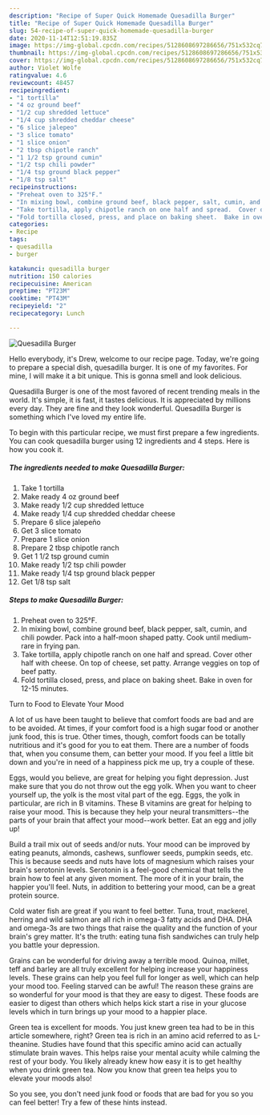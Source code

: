 ```yaml
---
description: "Recipe of Super Quick Homemade Quesadilla Burger"
title: "Recipe of Super Quick Homemade Quesadilla Burger"
slug: 54-recipe-of-super-quick-homemade-quesadilla-burger
date: 2020-11-14T12:51:19.835Z
image: https://img-global.cpcdn.com/recipes/5128608697286656/751x532cq70/quesadilla-burger-recipe-main-photo.jpg
thumbnail: https://img-global.cpcdn.com/recipes/5128608697286656/751x532cq70/quesadilla-burger-recipe-main-photo.jpg
cover: https://img-global.cpcdn.com/recipes/5128608697286656/751x532cq70/quesadilla-burger-recipe-main-photo.jpg
author: Violet Wolfe
ratingvalue: 4.6
reviewcount: 48457
recipeingredient:
- "1 tortilla"
- "4 oz ground beef"
- "1/2 cup shredded lettuce"
- "1/4 cup shredded cheddar cheese"
- "6 slice jalepeo"
- "3 slice tomato"
- "1 slice onion"
- "2 tbsp chipotle ranch"
- "1 1/2 tsp ground cumin"
- "1/2 tsp chili powder"
- "1/4 tsp ground black pepper"
- "1/8 tsp salt"
recipeinstructions:
- "Preheat oven to 325°F."
- "In mixing bowl, combine ground beef, black pepper, salt, cumin, and chili powder.  Pack into a half-moon shaped patty.  Cook until medium-rare in frying pan."
- "Take tortilla, apply chipotle ranch on one half and spread.  Cover other half with cheese.  On top of cheese, set patty.  Arrange veggies on top of beef patty."
- "Fold tortilla closed, press, and place on baking sheet.  Bake in oven for 12-15 minutes."
categories:
- Recipe
tags:
- quesadilla
- burger

katakunci: quesadilla burger 
nutrition: 150 calories
recipecuisine: American
preptime: "PT23M"
cooktime: "PT43M"
recipeyield: "2"
recipecategory: Lunch

---
```



![Quesadilla Burger](https://img-global.cpcdn.com/recipes/5128608697286656/751x532cq70/quesadilla-burger-recipe-main-photo.jpg)

Hello everybody, it's Drew, welcome to our recipe page. Today, we're going to prepare a special dish, quesadilla burger. It is one of my favorites. For mine, I will make it a bit unique. This is gonna smell and look delicious.



Quesadilla Burger is one of the most favored of recent trending meals in the world. It's simple, it is fast, it tastes delicious. It is appreciated by millions every day. They are fine and they look wonderful. Quesadilla Burger is something which I've loved my entire life.


To begin with this particular recipe, we must first prepare a few ingredients. You can cook quesadilla burger using 12 ingredients and 4 steps. Here is how you cook it.

<!--inarticleads1-->

##### The ingredients needed to make Quesadilla Burger:

1. Take 1 tortilla
1. Make ready 4 oz ground beef
1. Make ready 1/2 cup shredded lettuce
1. Make ready 1/4 cup shredded cheddar cheese
1. Prepare 6 slice jalepeño
1. Get 3 slice tomato
1. Prepare 1 slice onion
1. Prepare 2 tbsp chipotle ranch
1. Get 1 1/2 tsp ground cumin
1. Make ready 1/2 tsp chili powder
1. Make ready 1/4 tsp ground black pepper
1. Get 1/8 tsp salt




<!--inarticleads2-->

##### Steps to make Quesadilla Burger:

1. Preheat oven to 325°F.
1. In mixing bowl, combine ground beef, black pepper, salt, cumin, and chili powder.  Pack into a half-moon shaped patty.  Cook until medium-rare in frying pan.
1. Take tortilla, apply chipotle ranch on one half and spread.  Cover other half with cheese.  On top of cheese, set patty.  Arrange veggies on top of beef patty.
1. Fold tortilla closed, press, and place on baking sheet.  Bake in oven for 12-15 minutes.




Turn to Food to Elevate Your Mood


A lot of us have been taught to believe that comfort foods are bad and are to be avoided. At times, if your comfort food is a high sugar food or another junk food, this is true. Other times, though, comfort foods can be totally nutritious and it's good for you to eat them. There are a number of foods that, when you consume them, can better your mood. If you feel a little bit down and you're in need of a happiness pick me up, try a couple of these.

Eggs, would you believe, are great for helping you fight depression. Just make sure that you do not throw out the egg yolk. When you want to cheer yourself up, the yolk is the most vital part of the egg. Eggs, the yolk in particular, are rich in B vitamins. These B vitamins are great for helping to raise your mood. This is because they help your neural transmitters--the parts of your brain that affect your mood--work better. Eat an egg and jolly up!

Build a trail mix out of seeds and/or nuts. Your mood can be improved by eating peanuts, almonds, cashews, sunflower seeds, pumpkin seeds, etc. This is because seeds and nuts have lots of magnesium which raises your brain's serotonin levels. Serotonin is a feel-good chemical that tells the brain how to feel at any given moment. The more of it in your brain, the happier you'll feel. Nuts, in addition to bettering your mood, can be a great protein source.

Cold water fish are great if you want to feel better. Tuna, trout, mackerel, herring and wild salmon are all rich in omega-3 fatty acids and DHA. DHA and omega-3s are two things that raise the quality and the function of your brain's grey matter. It's the truth: eating tuna fish sandwiches can truly help you battle your depression. 

Grains can be wonderful for driving away a terrible mood. Quinoa, millet, teff and barley are all truly excellent for helping increase your happiness levels. These grains can help you feel full for longer as well, which can help your mood too. Feeling starved can be awful! The reason these grains are so wonderful for your mood is that they are easy to digest. These foods are easier to digest than others which helps kick start a rise in your glucose levels which in turn brings up your mood to a happier place.

Green tea is excellent for moods. You just knew green tea had to be in this article somewhere, right? Green tea is rich in an amino acid referred to as L-theanine. Studies have found that this specific amino acid can actually stimulate brain waves. This helps raise your mental acuity while calming the rest of your body. You likely already knew how easy it is to get healthy when you drink green tea. Now you know that green tea helps you to elevate your moods also!

So you see, you don't need junk food or foods that are bad for you so you can feel better! Try  a few  of  these  hints  instead.

